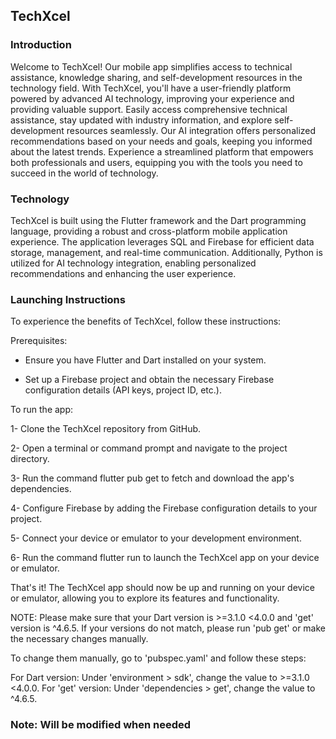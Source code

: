 ##  TechXcel
### Introduction

Welcome to TechXcel! Our mobile app simplifies access to technical assistance, knowledge sharing, and self-development resources in the technology field. With TechXcel, you'll have a user-friendly platform powered by advanced AI technology, improving your experience and providing valuable support. Easily access comprehensive technical assistance, stay updated with industry information, and explore self-development resources seamlessly. Our AI integration offers personalized recommendations based on your needs and goals, keeping you informed about the latest trends. Experience a streamlined platform that empowers both professionals and users, equipping you with the tools you need to succeed in the world of technology.

### Technology

TechXcel is built using the Flutter framework and the Dart programming language, providing a robust and cross-platform mobile application experience. The application leverages SQL and Firebase for efficient data storage, management, and real-time communication. Additionally, Python is utilized for AI technology integration, enabling personalized recommendations and enhancing the user experience.

### Launching Instructions

To experience the benefits of TechXcel, follow these instructions:

Prerequisites:

- Ensure you have Flutter and Dart installed on your system.
  
- Set up a Firebase project and obtain the necessary Firebase configuration details (API keys, project ID, etc.).


To run the app:


1- Clone the TechXcel repository from GitHub.

2- Open a terminal or command prompt and navigate to the project directory.

3- Run the command flutter pub get to fetch and download the app's dependencies.

4- Configure Firebase by adding the Firebase configuration details to your project.

5- Connect your device or emulator to your development environment.

6- Run the command flutter run to launch the TechXcel app on your device or emulator.


That's it! The TechXcel app should now be up and running on your device or emulator, allowing you to explore its features and functionality.

NOTE: Please make sure that your Dart version is >=3.1.0 <4.0.0 and 'get' version is ^4.6.5. If your versions do not match, please run 'pub get' or make the necessary changes manually.

To change them manually, go to 'pubspec.yaml' and follow these steps:

For Dart version: Under 'environment > sdk', change the value to >=3.1.0 <4.0.0.
For 'get' version: Under 'dependencies > get', change the value to ^4.6.5.

### Note: Will be modified when needed

